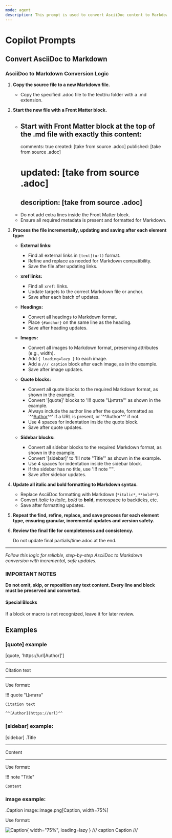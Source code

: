 ```yaml
---
mode: agent
description: This prompt is used to convert AsciiDoc content to Markdown format.
---
```


# Copilot Prompts

## Convert AsciiDoc to Markdown

### AsciiDoc to Markdown Conversion Logic

1. **Copy the source file to a new Markdown file.**

    - Copy the specified .adoc file to the text/ru folder with a .md extension.

2. **Start the new file with a Front Matter block.**

    - Start with Front Matter block at the top of the .md file with exactly this content:
        ---
        comments: true
        created: [take from source .adoc]
        published: [take from source .adoc]
        # updated: [take from source .adoc]
        description: [take from source .adoc]
        ---
    - Do not add extra lines inside the Front Matter block.
    - Ensure all required metadata is present and formatted for Markdown.

3. **Process the file incrementally, updating and saving after each element type:**
    - **External links:**
        - Find all external links in `[text](url)` format.
        - Refine and replace as needed for Markdown compatibility.
        - Save the file after updating links.
    - **xref links:**
        - Find all `xref:` links.
        - Update targets to the correct Markdown file or anchor.
        - Save after each batch of updates.
    - **Headings:**
        - Convert all headings to Markdown format.
        - Place `{#anchor}` on the same line as the heading.
        - Save after heading updates.
    - **Images:**
        - Convert all images to Markdown format, preserving attributes (e.g., width).
        - Add `{ loading=lazy }` to each image.
        - Add a `/// caption` block after each image, as in the example.
        - Save after image updates.
    - **Quote blocks:**
        - Convert all quote blocks to the required Markdown format, as shown in the example.
        - Convert '[quote]' blocks to '!!! quote "Цитата"' as shown in the example.
        - Always include the author line after the quote, formatted as '^^[Author](url)^^' if a URL is present, or '^^Author^^' if not.
        - Use 4 spaces for indentation inside the quote block.
        - Save after quote updates.

    - **Sidebar blocks:**
        - Convert all sidebar blocks to the required Markdown format, as shown in the example.
        - Convert '[sidebar]' to '!!! note "Title"' as shown in the example.
        - Use 4 spaces for indentation inside the sidebar block.
        - If the sidebar has no title, use '!!! note ""'.
        - Save after sidebar updates.

4. **Update all italic and bold formatting to Markdown syntax.**
    - Replace AsciiDoc formatting with Markdown (`*italic*`, `**bold**`).
    - Convert _italic_ to *italic*, *bold* to **bold**, monospace to backticks, etc.
    - Save after formatting updates.

5. **Repeat the find, refine, replace, and save process for each element type, ensuring granular, incremental updates and version safety.**

6. **Review the final file for completeness and consistency.**

    Do not update final partials/time.adoc at the end.
---

*Follow this logic for reliable, step-by-step AsciiDoc to Markdown conversion with incremental, safe updates.*

### IMPORTANT NOTES

**Do not omit, skip, or reposition any text content. Every line and block must be preserved and converted.**

#### Special Blocks

If a block or macro is not recognized, leave it for later review.

## Examples

### [quote] example

[quote, 'https://url[Author]']
____
Citation text
____

Use format:

!!! quote "Цитата"

    Citation text
  
    ^^[Author](https://url)^^

### [sidebar] example:

[sidebar]
.Title
****
Content
****

Use format:

!!! note "Title"

    Content  

### image example:

.Caption
image::image.png[Caption, width=75%]

Use format:

![Caption](img/image.jpg){ width="75%", loading=lazy }
/// caption
Caption
///

